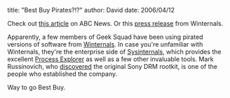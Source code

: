
title: "Best Buy Pirates?!?"
author: David
date: 2006/04/12

Check out [this article](http://abcnews.go.com/Technology/wireStory?id=1832946) on ABC News. Or this [press release](http://www.winternals.com/Company/PressRelease77.aspx) from Winternals.

Apparently, a few members of Geek Squad have been using pirated versions of software from [Winternals](http://www.winternals.com/). In case you're unfamiliar with Winternals, they're the enterprise side of [Sysinternals](http://www.sysinternals.com/), which provides the excellent [Process Explorer](http://www.sysinternals.com/Utilities/ProcessExplorer.html) as well as a few other invaluable tools. Mark Russinovich, who [discovered](http://www.sysinternals.com/blog/2005/10/sony-rootkits-and-digital-rights.html) the original Sony DRM rootkit, is one of the people who established the company. 

Way to go Best Buy.
